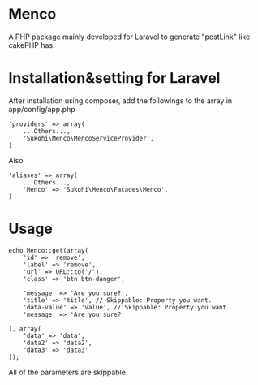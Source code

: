 Menco
=====

A PHP package mainly developed for Laravel to generate "postLink" like cakePHP has.


Installation&setting for Laravel
====

After installation using composer, add the followings to the array in  app/config/app.php

    'providers' => array(  
        ...Others...,  
        'Sukohi\Menco\MencoServiceProvider',
    )

Also

    'aliases' => array(  
        ...Others...,  
        'Menco' => 'Sukohi\Menco\Facades\Menco',
    )

Usage
====

	echo Menco::get(array(
		'id' => 'remove', 
		'label' => 'remove', 
		'url' => URL::to('/'), 
		'class' => 'btn btn-danger', 

		'message' => 'Are you sure?', 
		'title' => 'title', // Skippable: Property you want.
		'data-value' => 'value', // Skippable: Property you want.
		'message' => 'Are you sure?'

	), array(
		'data' => 'data', 
		'data2' => 'data2', 
		'data3' => 'data3'
	));  
	
All of the parameters are skippable.